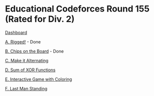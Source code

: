 # Educational Codeforces Round 155 (Rated for Div. 2)

[Dashboard](https://codeforces.com/contest/1879)

[A. Rigged!](https://codeforces.com/contest/1879/problem/A) - Done

[B. Chips on the Board](https://codeforces.com/contest/1879/problem/B) - Done

[C. Make it Alternating](https://codeforces.com/contest/1879/problem/C)

[D. Sum of XOR Functions](https://codeforces.com/contest/1879/problem/D)

[E. Interactive Game with Coloring](https://codeforces.com/contest/1879/problem/E)

[F. Last Man Standing](https://codeforces.com/contest/1879/problem/F)
